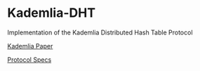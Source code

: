 # Kademlia-DHT
Implementation of the Kademlia Distributed Hash Table Protocol

[Kademlia Paper](https://pdos.csail.mit.edu/~petar/papers/maymounkov-kademlia-lncs.pdf)

[Protocol Specs](http://xlattice.sourceforge.net/components/protocol/kademlia/specs.html)
